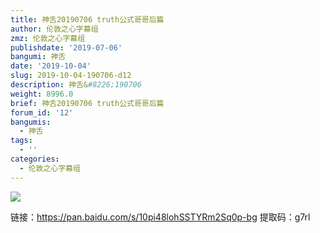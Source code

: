 ```yaml
---
title: 神舌20190706 truth公式哥哥后篇
author: 伦敦之心字幕组
zmz: 伦敦之心字幕组
publishdate: '2019-07-06'
bangumi: 神舌
date: '2019-10-04'
slug: 2019-10-04-190706-d12
description: 神舌&#8226;190706
weight: 8996.0
brief: 神舌20190706 truth公式哥哥后篇
forum_id: '12'
bangumis:
  - 神舌
tags:
  - ''
categories:
  - 伦敦之心字幕组
---
```


![](https://raw.githubusercontent.com/tcgriffith/owaraisite/master/static/img/godtongue.jpg)


<p>链接：<a href="https://pan.baidu.com/s/10pi48lohSSTYRm2Sq0p-bg" target="_blank" rel="nofollow noreferrer">https://pan.baidu.com/s/10pi48lohSSTYRm2Sq0p-bg</a> 提取码：g7rl</p>				

